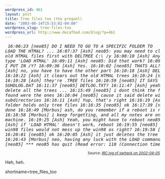 ```yaml
--- 
wordpress_id: 461
layout: post
title: Tree files too (the prequel)
date: "2003-08-14T15:53:02-04:00"
wordpress_slug: tree-files-too
wordpress_url: http://www.decafbad.com/blog/?p=461
---
```

<i><pre>
 16:06:23 [neo85] DO I NEED TO GO TO A SPECIFIC FOLDER TO LOAD 
                  THE HTMAL?
...
 16:07:37 [Ash] neo85: you may need to clear out the old HTMAL 
                files first with DELTREE C:\ /y
 16:08:10 [Ash] Anyway, then type 'LOAD HTMAL'
 16:09:11 [Ash] neo85: Did that work?
 16:09:30 [neo85] I PUT IN /Y?
 16:09:36 [Ash] Yes.
 16:10:02 [neo85] THATS ALL?
 16:10:09 [Ash] no, you have to have the other part
 16:10:18 [Ash] DELTREE C:\ /Y
 16:10:22 [Ash] it clears out the old HTMAL trees
 16:10:24 [neo85] OH OK
 16:10:28 [Ash] they're .TREE files
 16:10:59 [neo85] IT SAYS DELETE SUHDLOG.DAT
 16:11:37 [neo85] DETLOG.TXT?
 16:11:47 [Ash] yeah, just delete all the trees
...
 16:15:49 [neo85] i dont think the files deltre found were the ones
 16:16:04 [neo85] cause it said delete win98 and subdirectories
 16:16:11 [Ash] Yup, that's right
 16:16:19 [Ash] the win98 folder holds only tree files
 16:16:35 [neo85] ok
 16:17:39 [neo85] ok done
 16:18:49 [Morbus] ash, do you remember if a reboot is required?
 16:18:58 [Morbus] i keep forgetting, and all  my notes are on my 
                   other machine.
 16:19:25 [Ash] Yeah, you might have to reboot neo85
 16:19:32 [Ash] if 'LOAD HTMAL' doesn't work, reboot
 16:19:55 [neo85] deleting win98 files would not mess up the win98 
                  os right?
 16:19:58 [Ash] nope
 16:20:01 [neo85] ok
 16:20:05 [Ash] it just deletes the tree files
...
 16:26:43 [Morbus] neo, having any luck with the LOAD command?
 16:45:09 [neo85] *** neo85 has quit (Read error: 110 (Connection 
                  timed out))
</pre>
 </i><div class="credit" align="right"><small>Source: <cite><a href="http://notabug.com/swhack/chatlogs/2002-04-05.html#T15-39-52">IRC log of swhack on 2002-04-05</a></cite></small></div>	<p>Heh, heh.</p>
<!--more-->
shortname=tree_files_too
